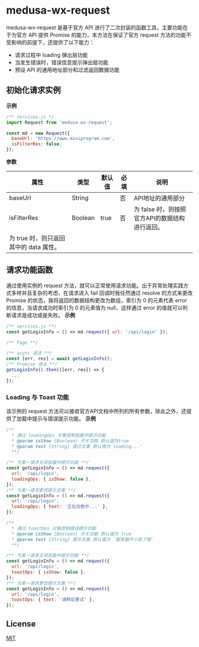 # medusa-wx-request

medusa-wx-request 是基于官方 API 进行了二次封装的函数工具，主要功能在于为官方 API 提供 Promise 的能力，本方法在保证了官方 request 方法的功能不受影响的前提下，还提供了以下能力：

- 请求过程中 loading 弹出层功能
- 当发生错误时，错误信息提示弹出层功能
- 预设 API 的通用地址部分和过滤返回数据功能

## 初始化请求实例
**示例**
```javascript
/** services.js */
import Request from 'medusa-wx-request';

const md = new Request({
  baseUrl: 'https://www.miniprogram.com',
  isFilterRes: false,
});
```
**参数**

| 属性 | 类型 | 默认值 | 必填 | 说明 |
| --- | --- | --- | --- | --- |
| baseUrl | String |  | 否 | API地址的通用部分 |
| isFilterRes | Boolean | true | 否 | 为 false 时，则按照官方API的数据结构进行返回。
为 true 时，则只返回其中的 data 属性。 |

## 请求功能函数
通过使用实例的 request 方法，就可以正常使用请求功能。出于异常处理实践方式多样并且复杂的考虑，在请求进入 fail 回调时我任然通过 resolve 的方式来更改 Promise 的状态，我将返回的数据结构更改为数组，索引为 0 的元素代表 error 的信息，当请求成功时索引为 0 的元素值为 null，这样通过 error 的值就可以判断请求是成功或是失败。
**示例**
```javascript
/** services.js **/
const getLoginInfo = () => md.request({ url: '/api/login' });

/** Page **/

/** async 语法 **/
const [err, res] = await getLoginInfo();
/** Promise 语法 **/
getLoginInfo().then(([err, res]) => {
  ...
});
```
### Loading 与 Toast 功能
该示例的 request 方法可以接收官方API文档中所列的所有参数，除此之外，还提供了加载中提示与错误提示功能。
**示例**
```javascript
/**
  * 通过 loadingOps 对象控制加载中提示功能
  * @param isShow {Boolean} 开关功能 默认值为true
  * @param text {String} 提示文案 默认值为'loading...'
  **/

/** 为某一请求关闭加载中提示功能 **/
const getLoginInfo = () => md.request({
  url: '/api/login',
  loadingOps: { isShow: false },
});
/** 为某一请求更改提示文案 **/
const getLoginInfo = () => md.request({
  url: '/api/login',
  loadingOps: { text: '正在加载中...' },
});
```
```javascript
/**
  * 通过 toastOps 对象控制错误提示功能
  * @param isShow {Boolean} 开关功能 默认值为 true
  * @param text {String} 提示文案 默认值为 '服务器开小差了哦'
  **/

/** 为某一请求关闭加载中提示功能 **/
const getLoginInfo = () => md.request({
  url: '/api/login',
  toastOps: { isShow: false },
});
/** 为某一请求更改提示文案 **/
const getLoginInfo = () => md.request({
  url: '/api/login',
  toastOps: { text: '请稍后重试' },
});
```

## License

[MIT](https://github.com/Oc-master/medusa-wx-request/blob/master/LICENSE)
